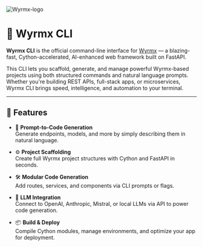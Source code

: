 ![Wyrmx-logo](https://github.com/user-attachments/assets/b90e2b64-7af8-482b-84f0-d9b6aeebac5d)

# 🐉 Wyrmx CLI

**Wyrmx CLI** is the official command-line interface for [Wyrmx](https://github.com/Wyrmx) — a blazing-fast, Cython-accelerated, AI-enhanced web framework built on FastAPI.

This CLI lets you scaffold, generate, and manage powerful Wyrmx-based projects using both structured commands and natural language prompts. Whether you're building REST APIs, full-stack apps, or microservices, Wyrmx CLI brings speed, intelligence, and automation to your terminal.

---

## 🚀 Features

- 🧠 **Prompt-to-Code Generation**  
  Generate endpoints, models, and more by simply describing them in natural language.

- ⚙️ **Project Scaffolding**  
  Create full Wyrmx project structures with Cython and FastAPI in seconds.

- 🛠 **Modular Code Generation**  
  Add routes, services, and components via CLI prompts or flags.

- 🔌 **LLM Integration**  
  Connect to OpenAI, Anthropic, Mistral, or local LLMs via API to power code generation.

- 📦 **Build & Deploy**  
  Compile Cython modules, manage environments, and optimize your app for deployment.

